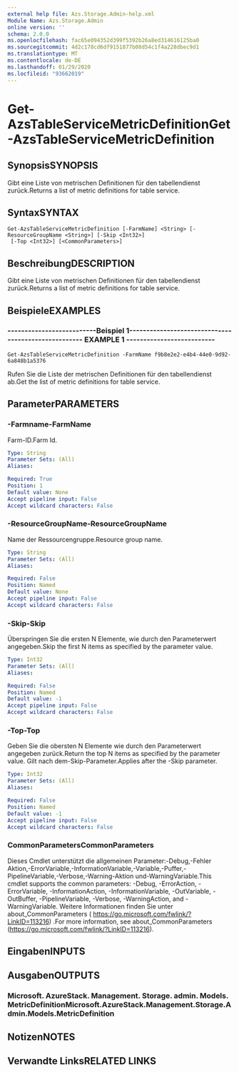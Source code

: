 ```yaml
---
external help file: Azs.Storage.Admin-help.xml
Module Name: Azs.Storage.Admin
online version: ''
schema: 2.0.0
ms.openlocfilehash: fac65e094352d399f5392b26a8ed314616125ba0
ms.sourcegitcommit: 4d2c178cd6df9151877b08d54c1f4a228dbec9d1
ms.translationtype: MT
ms.contentlocale: de-DE
ms.lasthandoff: 01/29/2020
ms.locfileid: "93662019"
---
```

# <span data-ttu-id="7a553-101">Get-AzsTableServiceMetricDefinition</span><span class="sxs-lookup"><span data-stu-id="7a553-101">Get-AzsTableServiceMetricDefinition</span></span>

## <span data-ttu-id="7a553-102">Synopsis</span><span class="sxs-lookup"><span data-stu-id="7a553-102">SYNOPSIS</span></span>
<span data-ttu-id="7a553-103">Gibt eine Liste von metrischen Definitionen für den tabellendienst zurück.</span><span class="sxs-lookup"><span data-stu-id="7a553-103">Returns a list of metric definitions for table service.</span></span>

## <span data-ttu-id="7a553-104">Syntax</span><span class="sxs-lookup"><span data-stu-id="7a553-104">SYNTAX</span></span>

```
Get-AzsTableServiceMetricDefinition [-FarmName] <String> [-ResourceGroupName <String>] [-Skip <Int32>]
 [-Top <Int32>] [<CommonParameters>]
```

## <span data-ttu-id="7a553-105">Beschreibung</span><span class="sxs-lookup"><span data-stu-id="7a553-105">DESCRIPTION</span></span>
<span data-ttu-id="7a553-106">Gibt eine Liste von metrischen Definitionen für den tabellendienst zurück.</span><span class="sxs-lookup"><span data-stu-id="7a553-106">Returns a list of metric definitions for table service.</span></span>

## <span data-ttu-id="7a553-107">Beispiele</span><span class="sxs-lookup"><span data-stu-id="7a553-107">EXAMPLES</span></span>

### <span data-ttu-id="7a553-108">--------------------------Beispiel 1--------------------------</span><span class="sxs-lookup"><span data-stu-id="7a553-108">-------------------------- EXAMPLE 1 --------------------------</span></span>
```
Get-AzsTableServiceMetricDefinition -FarmName f9b8e2e2-e4b4-44e0-9d92-6a848b1a5376
```

<span data-ttu-id="7a553-109">Rufen Sie die Liste der metrischen Definitionen für den tabellendienst ab.</span><span class="sxs-lookup"><span data-stu-id="7a553-109">Get the list of metric definitions for table service.</span></span>

## <span data-ttu-id="7a553-110">Parameter</span><span class="sxs-lookup"><span data-stu-id="7a553-110">PARAMETERS</span></span>

### <span data-ttu-id="7a553-111">-Farmname</span><span class="sxs-lookup"><span data-stu-id="7a553-111">-FarmName</span></span>
<span data-ttu-id="7a553-112">Farm-ID.</span><span class="sxs-lookup"><span data-stu-id="7a553-112">Farm Id.</span></span>

```yaml
Type: String
Parameter Sets: (All)
Aliases: 

Required: True
Position: 1
Default value: None
Accept pipeline input: False
Accept wildcard characters: False
```

### <span data-ttu-id="7a553-113">-ResourceGroupName</span><span class="sxs-lookup"><span data-stu-id="7a553-113">-ResourceGroupName</span></span>
<span data-ttu-id="7a553-114">Name der Ressourcengruppe.</span><span class="sxs-lookup"><span data-stu-id="7a553-114">Resource group name.</span></span>

```yaml
Type: String
Parameter Sets: (All)
Aliases: 

Required: False
Position: Named
Default value: None
Accept pipeline input: False
Accept wildcard characters: False
```

### <span data-ttu-id="7a553-115">-Skip</span><span class="sxs-lookup"><span data-stu-id="7a553-115">-Skip</span></span>
<span data-ttu-id="7a553-116">Überspringen Sie die ersten N Elemente, wie durch den Parameterwert angegeben.</span><span class="sxs-lookup"><span data-stu-id="7a553-116">Skip the first N items as specified by the parameter value.</span></span>

```yaml
Type: Int32
Parameter Sets: (All)
Aliases: 

Required: False
Position: Named
Default value: -1
Accept pipeline input: False
Accept wildcard characters: False
```

### <span data-ttu-id="7a553-117">-Top</span><span class="sxs-lookup"><span data-stu-id="7a553-117">-Top</span></span>
<span data-ttu-id="7a553-118">Geben Sie die obersten N Elemente wie durch den Parameterwert angegeben zurück.</span><span class="sxs-lookup"><span data-stu-id="7a553-118">Return the top N items as specified by the parameter value.</span></span>
<span data-ttu-id="7a553-119">Gilt nach dem-Skip-Parameter.</span><span class="sxs-lookup"><span data-stu-id="7a553-119">Applies after the -Skip parameter.</span></span>

```yaml
Type: Int32
Parameter Sets: (All)
Aliases: 

Required: False
Position: Named
Default value: -1
Accept pipeline input: False
Accept wildcard characters: False
```

### <span data-ttu-id="7a553-120">CommonParameters</span><span class="sxs-lookup"><span data-stu-id="7a553-120">CommonParameters</span></span>
<span data-ttu-id="7a553-121">Dieses Cmdlet unterstützt die allgemeinen Parameter:-Debug,-Fehler Aktion,-ErrorVariable,-InformationVariable,-Variable,-Puffer,-PipelineVariable,-Verbose,-Warning-Aktion und-WarningVariable.</span><span class="sxs-lookup"><span data-stu-id="7a553-121">This cmdlet supports the common parameters: -Debug, -ErrorAction, -ErrorVariable, -InformationAction, -InformationVariable, -OutVariable, -OutBuffer, -PipelineVariable, -Verbose, -WarningAction, and -WarningVariable.</span></span> <span data-ttu-id="7a553-122">Weitere Informationen finden Sie unter about_CommonParameters ( https://go.microsoft.com/fwlink/?LinkID=113216) .</span><span class="sxs-lookup"><span data-stu-id="7a553-122">For more information, see about_CommonParameters (https://go.microsoft.com/fwlink/?LinkID=113216).</span></span>

## <span data-ttu-id="7a553-123">Eingaben</span><span class="sxs-lookup"><span data-stu-id="7a553-123">INPUTS</span></span>

## <span data-ttu-id="7a553-124">Ausgaben</span><span class="sxs-lookup"><span data-stu-id="7a553-124">OUTPUTS</span></span>

### <span data-ttu-id="7a553-125">Microsoft. AzureStack. Management. Storage. admin. Models. MetricDefinition</span><span class="sxs-lookup"><span data-stu-id="7a553-125">Microsoft.AzureStack.Management.Storage.Admin.Models.MetricDefinition</span></span>

## <span data-ttu-id="7a553-126">Notizen</span><span class="sxs-lookup"><span data-stu-id="7a553-126">NOTES</span></span>

## <span data-ttu-id="7a553-127">Verwandte Links</span><span class="sxs-lookup"><span data-stu-id="7a553-127">RELATED LINKS</span></span>

